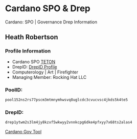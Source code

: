 # Cardano SPO & Drep
Cardano: SPO | Governance Drep Information


## Heath Robertson
### Profile Information

- Cardano SPO [TETON](https://adastat.net/pools/a2a7050e1ef0618dc76bdcc9bbba0c01f88fe1b88e19cc3218acacd8)
- DrepID: [DrepID Profile](https://gov.tools/drep_directory/drep1mk65y07av3pas3jdr4n3pznyuakq2xndkdg2f3p83k36urvsutf)
- Computerology | Art | Firefighter
- Managing Member: Rocking Hat LLC


### PoolID:
```bash
pool152ns2rs77pscm3mtmnymhwsvq8uglcdc3cvucvsc4jkds5k4te5
```

### DrepID: 

```bash
drep1ytwm2s3lm4jy8kzxf5wkwyy2vnnkcpg6dke4pfxyy7x68ts2alas4
```

[Cardano Gov Tool](https://gov.tools)

